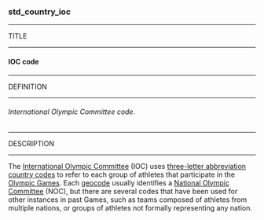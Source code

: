 ### std_country_ioc



------
TITLE

------

#### IOC code



------
DEFINITION

------

###### International Olympic Committee code.



------
DESCRIPTION

------

The [International Olympic Committee](https://en.wikipedia.org/wiki/International_Olympic_Committee "International Olympic Committee") (IOC) uses [three-letter abbreviation](https://en.wikipedia.org/wiki/Three-letter_abbreviation "Three-letter abbreviation") [country codes](https://en.wikipedia.org/wiki/Country_codes "Country codes") to refer to each group of athletes that participate in the [Olympic Games](https://en.wikipedia.org/wiki/Olympic_Games "Olympic Games"). Each [geocode](https://en.wikipedia.org/wiki/Geocode "Geocode") usually identifies a [National Olympic Committee](https://en.wikipedia.org/wiki/National_Olympic_Committee "National Olympic Committee") (NOC), but there are several codes that have been used for other instances in past Games, such as teams composed of athletes from multiple nations, or groups of athletes not formally representing any nation.